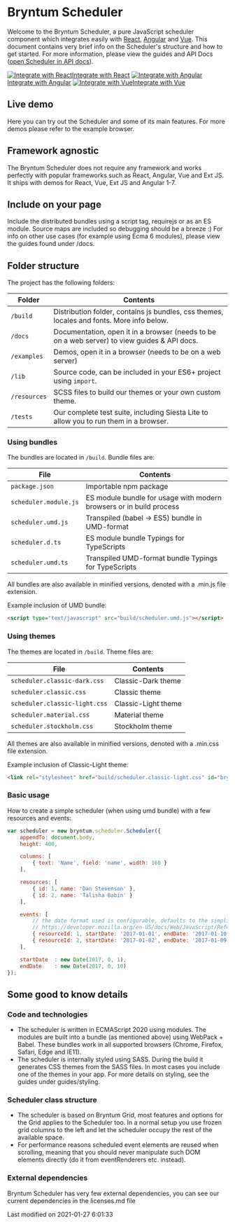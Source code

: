 [//]: # (Links in this document only works when viewed in the documentation browser, surf to ./docs)
# Bryntum Scheduler
Welcome to the Bryntum Scheduler, a pure JavaScript scheduler component which integrates easily with [React](#guides/integration/react.md), [Angular](#guides/integration/angular.md) and [Vue](#guides/integration/vue.md). This document contains very brief info on the Scheduler's structure and
how to get started. For more information, please view the guides and API Docs
([open Scheduler in API docs](#Scheduler/view/Scheduler)).

<div class="framework-logos">
<a href="#guides/integration/react.md"><img src="resources/images/react.png" alt="Integrate with React"><span>Integrate with React</span></a>
<a href="#guides/integration/angular.md"><img src="resources/images/angular.png" alt="Integrate with Angular"><span>Integrate with Angular</span></a>
<a href="#guides/integration/vue.md"><img src="resources/images/vue.png" alt="Integrate with Vue"><span>Integrate with Vue</span></a>
</div>

## Live demo

Here you can try out the Scheduler and some of its main features. For more demos please refer to the example browser.

<div class="external-example" data-file="guides/readme/replaceimage.js"></div>

## Framework agnostic
The Bryntum Scheduler does not require any framework and works perfectly with popular frameworks such as React, Angular, Vue and Ext JS.
It ships with demos for React, Vue, Ext JS and Angular 1-7.

## Include on your page
Include the distributed bundles using a script tag, requirejs or as an ES module. Source maps are included so debugging should be a breeze :) For info on other use cases (for example using Ecma 6 modules), please view the guides found under /docs.

## Folder structure
The project has the following folders:

| Folder          | Contents                                                                                                                               |
|-----------------|----------------------------------------------------------------------------------------------------------------------------------------|
| `/build`        | Distribution folder, contains js bundles, css themes, locales and fonts. More info below.                                              |
| `/docs`         | Documentation, open it in a browser (needs to be on a web server) to view guides & API docs.                                           |
| `/examples`     | Demos, open it in a browser (needs to be on a web server)                                                                              |
| `/lib`          | Source code, can be included in your ES6+ project using `import`.                                                                      |
| `/resources`    | SCSS files to build our themes or your own custom theme.                                                                               |
| `/tests`        | Our complete test suite, including Siesta Lite to allow you to run them in a browser.                                                  |

### Using bundles
The bundles are located in `/build`. Bundle files are:

| File                        | Contents                                                            |
|-----------------------------|---------------------------------------------------------------------|
| `package.json`              | Importable npm package                                              |
| `scheduler.module.js`       | ES module bundle for usage with modern browsers or in build process |
| `scheduler.umd.js`          | Transpiled (babel -> ES5) bundle in UMD-format                      |
| `scheduler.d.ts`            | ES module bundle Typings for TypeScripts                            |
| `scheduler.umd.ts`          | Transpiled UMD-format bundle Typings for TypeScripts                |

All bundles are also available in minified versions, denoted with a .min.js file extension.

Example inclusion of UMD bundle:
```html
<script type="text/javascript" src="build/scheduler.umd.js"></script>
```

### Using themes
The themes are located in `/build`. Theme files are:

| File                          | Contents            |
|-------------------------------|---------------------|
| `scheduler.classic-dark.css`  | Classic-Dark theme  |
| `scheduler.classic.css`       | Classic theme       |
| `scheduler.classic-light.css` | Classic-Light theme |
| `scheduler.material.css`      | Material theme      |
| `scheduler.stockholm.css`     | Stockholm theme     |

All themes are also available in minified versions, denoted with a .min.css file extension.

Example inclusion of Classic-Light theme:
```html
<link rel="stylesheet" href="build/scheduler.classic-light.css" id="bryntum-theme">
```

### Basic usage
How to create a simple scheduler (when using umd bundle) with a few resources and events:
```javascript
var scheduler = new bryntum.scheduler.Scheduler({
    appendTo: document.body,
    height: 400,

    columns: [
        { text: 'Name', field: 'name', width: 160 }
    ],

    resources: [
        { id: 1, name: 'Dan Stevenson' },
        { id: 2, name: 'Talisha Babin' }
    ],

    events: [
        // the date format used is configurable, defaults to the simplified ISO format (e.g. 2017-10-05T14:48:00.000Z)
        // https://developer.mozilla.org/en-US/docs/Web/JavaScript/Reference/Global_Objects/Date/toISOString
        { resourceId: 1, startDate: '2017-01-01', endDate: '2017-01-10' },
        { resourceId: 2, startDate: '2017-01-02', endDate: '2017-01-09' }
    ],

    startDate  : new Date(2017, 0, 1),
    endDate    : new Date(2017, 0, 10)
});

```
<div class="external-example" data-file="guides/readme/basic.js"></div>

## Some good to know details

### Code and technologies
* The scheduler is written in ECMAScript 2020 using modules. The modules are built into a bundle (as mentioned above) using WebPack + Babel. These bundles work in all supported browsers (Chrome, Firefox, Safari, Edge and IE11).
* The scheduler is internally styled using SASS. During the build it generates CSS themes from the SASS files. In most cases you include one of the themes in your app. For more details on styling, see the guides under guides/styling.

### Scheduler class structure
* The scheduler is based on Bryntum Grid, most features and options for the Grid applies to the Scheduler too. In a normal setup you use frozen grid columns to the left and let the scheduler occupy the rest of the available space.
* For performance reasons scheduled event elements are reused when scrolling, meaning that you should never manipulate such DOM elements directly (do it from eventRenderers etc. instead).

### External dependencies
Bryntum Scheduler has very few external dependencies, you can see our current dependencies in the licenses.md file


<p class="last-modified">Last modified on 2021-01-27 6:01:33</p>